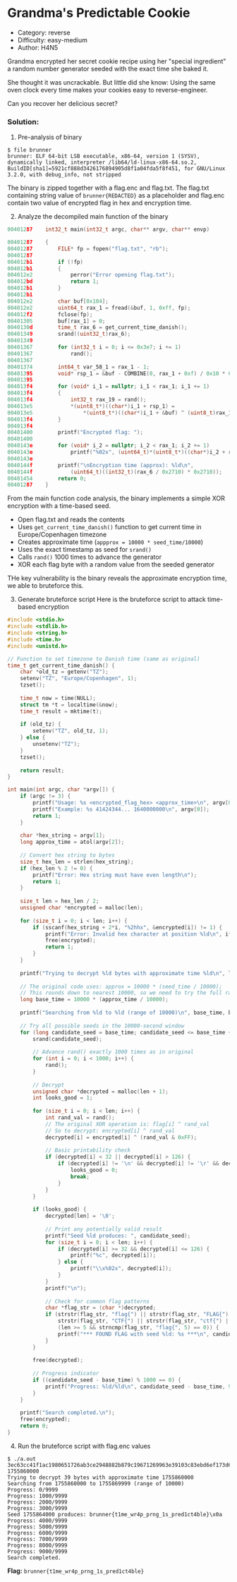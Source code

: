 # Grandma's Predictable Cookie

- Category: reverse
- Difficulty: easy-medium
- Author: H4N5

Grandma encrypted her secret cookie recipe using her "special ingredient" a random number generator seeded with the exact time she baked it.

She thought it was uncrackable. But little did she know: Using the same oven clock every time makes your cookies easy to reverse-engineer.

Can you recover her delicious secret?

### Solution:

1. Pre-analysis of binary 

```
$ file brunner 
brunner: ELF 64-bit LSB executable, x86-64, version 1 (SYSV), dynamically linked, interpreter /lib64/ld-linux-x86-64.so.2, BuildID[sha1]=5921cf888d3426176894905d8f1a04fda5f8f451, for GNU/Linux 3.2.0, with debug_info, not stripped
```

The binary is zipped together with a flag.enc and flag.txt. The flag.txt containing string value of `brunner{REDACTED}` as a placeholder and flag.enc contain two value of encrypted flag in hex and encryption time. 


2. Analyze the decompiled main function of the binary

```c 
00401287    int32_t main(int32_t argc, char** argv, char** envp)

00401287    {
00401287        FILE* fp = fopen("flag.txt", "rb");
00401287        
004012b1        if (!fp)
004012b1        {
004012e2            perror("Error opening flag.txt");
004012bd            return 1;
004012b1        }
004012b1        
004012e2        char buf[0x104];
004012e2        uint64_t rax_1 = fread(&buf, 1, 0xff, fp);
004012f2        fclose(fp);
00401305        buf[rax_1] = 0;
0040130d        time_t rax_6 = get_current_time_danish();
00401349        srand((uint32_t)rax_6);
00401349        
00401367        for (int32_t i = 0; i <= 0x3e7; i += 1)
00401367            rand();
00401367        
00401374        int64_t var_58_1 = rax_1 - 1;
00401395        void* rsp_1 = &buf - COMBINE(0, rax_1 + 0xf) / 0x10 * 0x10;
00401395        
004013f4        for (void* i_1 = nullptr; i_1 < rax_1; i_1 += 1)
004013f4        {
004013f4            int32_t rax_19 = rand();
004013e5            *(uint8_t*)((char*)i_1 + rsp_1) =
004013e5                *(uint8_t*)((char*)i_1 + &buf) ^ (uint8_t)rax_19;
004013f4        }
004013f4        
00401400        printf("Encrypted flag: ");
00401400        
0040143e        for (void* i_2 = nullptr; i_2 < rax_1; i_2 += 1)
0040143e            printf("%02x", (uint64_t)*(uint8_t*)((char*)i_2 + rsp_1));
0040143e        
0040144f        printf("\nEncryption time (approx): %ld\n", 
0040144f            (uint64_t)((int32_t)(rax_6 / 0x2710) * 0x2710));
00401454        return 0;
00401287    }
```
From the main function code analysis, the binary implements a simple XOR encryption with a time-based seed.

- Open flag.txt and reads the contents
- Uses `get_current_time_danish()` function to get current time in Europe/Copenhagen timezone
- Creates approximate time (`appprox = 10000 * seed_time/10000`)
- Uses the exact timestamp as seed for `srand()`
- Calls `rand()` 1000 times to advance the generator 
- XOR each flag byte with a random value from the seeded generator 

THe key vulnerability is the binary reveals the approximate encryption time, we able to bruteforce this. 


3. Generate bruteforce script 
Here is the bruteforce script to attack time-based encryption

```c 
#include <stdio.h>
#include <stdlib.h>
#include <string.h>
#include <time.h>
#include <unistd.h>

// Function to set timezone to Danish time (same as original)
time_t get_current_time_danish() {
    char *old_tz = getenv("TZ");
    setenv("TZ", "Europe/Copenhagen", 1);
    tzset();
    
    time_t now = time(NULL);
    struct tm *t = localtime(&now);
    time_t result = mktime(t);
    
    if (old_tz) {
        setenv("TZ", old_tz, 1);
    } else {
        unsetenv("TZ");
    }
    tzset();
    
    return result;
}

int main(int argc, char *argv[]) {
    if (argc != 3) {
        printf("Usage: %s <encrypted_flag_hex> <approx_time>\n", argv[0]);
        printf("Example: %s 41424344... 1640000000\n", argv[0]);
        return 1;
    }
    
    char *hex_string = argv[1];
    long approx_time = atol(argv[2]);
    
    // Convert hex string to bytes
    size_t hex_len = strlen(hex_string);
    if (hex_len % 2 != 0) {
        printf("Error: Hex string must have even length\n");
        return 1;
    }
    
    size_t len = hex_len / 2;
    unsigned char *encrypted = malloc(len);
    
    for (size_t i = 0; i < len; i++) {
        if (sscanf(hex_string + 2*i, "%2hhx", &encrypted[i]) != 1) {
            printf("Error: Invalid hex character at position %ld\n", i*2);
            free(encrypted);
            return 1;
        }
    }
    
    printf("Trying to decrypt %ld bytes with approximate time %ld\n", len, approx_time);
    
    // The original code uses: approx = 10000 * (seed_time / 10000);
    // This rounds down to nearest 10000, so we need to try the full range
    long base_time = 10000 * (approx_time / 10000);
    
    printf("Searching from %ld to %ld (range of 10000)\n", base_time, base_time + 9999);
    
    // Try all possible seeds in the 10000-second window
    for (long candidate_seed = base_time; candidate_seed <= base_time + 9999; candidate_seed++) {
        srand(candidate_seed);
        
        // Advance rand() exactly 1000 times as in original
        for (int i = 0; i < 1000; i++) {
            rand();
        }
        
        // Decrypt
        unsigned char *decrypted = malloc(len + 1);
        int looks_good = 1;
        
        for (size_t i = 0; i < len; i++) {
            int rand_val = rand();
            // The original XOR operation is: flag[i] ^ rand_val
            // So to decrypt: encrypted[i] ^ rand_val
            decrypted[i] = encrypted[i] ^ (rand_val & 0xFF);
            
            // Basic printability check
            if (decrypted[i] < 32 || decrypted[i] > 126) {
                if (decrypted[i] != '\n' && decrypted[i] != '\r' && decrypted[i] != '\t') {
                    looks_good = 0;
                    break;
                }
            }
        }
        
        if (looks_good) {
            decrypted[len] = '\0';
            
            // Print any potentially valid result
            printf("Seed %ld produces: ", candidate_seed);
            for (size_t i = 0; i < len; i++) {
                if (decrypted[i] >= 32 && decrypted[i] <= 126) {
                    printf("%c", decrypted[i]);
                } else {
                    printf("\\x%02x", decrypted[i]);
                }
            }
            printf("\n");
            
            // Check for common flag patterns
            char *flag_str = (char *)decrypted;
            if (strstr(flag_str, "flag{") || strstr(flag_str, "FLAG{") ||
                strstr(flag_str, "CTF{") || strstr(flag_str, "ctf{") ||
                (len >= 5 && strncmp(flag_str, "flag{", 5) == 0)) {
                printf("*** FOUND FLAG with seed %ld: %s ***\n", candidate_seed, flag_str);
            }
        }
        
        free(decrypted);
        
        // Progress indicator
        if ((candidate_seed - base_time) % 1000 == 0) {
            printf("Progress: %ld/%ld\n", candidate_seed - base_time, 9999L);
        }
    }
    
    printf("Search completed.\n");
    free(encrypted);
    return 0;
}
```

4. Run the bruteforce script with flag.enc values

```
$ ./a.out 3ec63cc41f1ac1980651726ab3ce2948882b879c19671269963e39103c83ebd6ef173d60c76ee5 1755860000
Trying to decrypt 39 bytes with approximate time 1755860000
Searching from 1755860000 to 1755869999 (range of 10000)
Progress: 0/9999
Progress: 1000/9999
Progress: 2000/9999
Progress: 3000/9999
Seed 1755864000 produces: brunner{t1me_wr4p_prng_1s_pred1ct4ble}\x0a
Progress: 4000/9999
Progress: 5000/9999
Progress: 6000/9999
Progress: 7000/9999
Progress: 8000/9999
Progress: 9000/9999
Search completed.
```

**Flag:** `brunner{t1me_wr4p_prng_1s_pred1ct4ble}`

